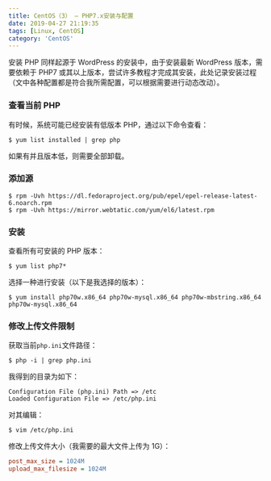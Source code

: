 ```yaml
---
title: CentOS（3） — PHP7.x安装与配置
date: 2019-04-27 21:19:35
tags: [Linux, CentOS]
category: 'CentOS'
---
```


安装 PHP 同样起源于 WordPress 的安装中，由于安装最新 WordPress 版本，需要依赖于 PHP7 或其以上版本，尝试许多教程才完成其安装，此处记录安装过程（文中各种配置都是符合我所需配置，可以根据需要进行动态改动）。

### 查看当前 PHP

有时候，系统可能已经安装有低版本 PHP，通过以下命令查看：

    $ yum list installed | grep php

如果有并且版本低，则需要全部卸载。

### 添加源

    $ rpm -Uvh https://dl.fedoraproject.org/pub/epel/epel-release-latest-6.noarch.rpm
    $ rpm -Uvh https://mirror.webtatic.com/yum/el6/latest.rpm

### 安装

查看所有可安装的 PHP 版本：

    $ yum list php7*

选择一种进行安装（以下是我选择的版本）：

    $ yum install php70w.x86_64 php70w-mysql.x86_64 php70w-mbstring.x86_64 php70w-mysql.x86_64

### 修改上传文件限制

获取当前`php.ini`文件路径：

    $ php -i | grep php.ini

我得到的目录为如下：

    Configuration File (php.ini) Path => /etc
    Loaded Configuration File => /etc/php.ini

对其编辑：

    $ vim /etc/php.ini

修改上传文件大小（我需要的最大文件上传为 1G）：

```ini
post_max_size = 1024M
upload_max_filesize = 1024M
```
